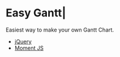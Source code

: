 # Easy Gantt|
Easiest way to make your own Gantt Chart.

 - [jQuery](https://jquery.com/)
 - [Moment JS](https://momentjs.com/)

